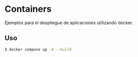 # Containers

Ejemplos para el despliegue de aplicaciones utilizando docker.

## Uso

```bash
$ docker compose up -d --build
```